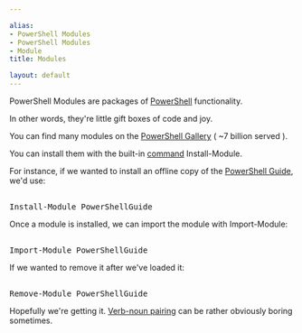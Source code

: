 ```yaml
---

alias: 
- PowerShell Modules
- PowerShell Modules
- Module
title: Modules

layout: default
---
```


PowerShell Modules are packages of [PowerShell](/PowerShell) functionality.

In other words, they're little gift boxes of code and joy.

You can find many modules on the [PowerShell Gallery](https://powershellgallery.com) ( ~7 billion served ).

You can install them with the built-in [command](/PowerShell/Commands) Install-Module.

For instance, if we wanted to install an offline copy of the [PowerShell Guide](/PowerShell/Guide), we'd use:

<pre><br/><span class='Warning'>Install-Module</span>&nbsp;<span class='Verbose'>PowerShellGuide</span><br/></pre>

Once a module is installed, we can import the module with Import-Module:

<pre><br/><span class='Warning'>Import-Module</span>&nbsp;<span class='Verbose'>PowerShellGuide</span><br/></pre>

If we wanted to remove it after we've loaded it:

<pre><br/><span class='Warning'>Remove-Module</span>&nbsp;<span class='Verbose'>PowerShellGuide</span><br/></pre>

Hopefully we're getting it.  [Verb-noun pairing](/PowerShell/Concepts/Verb-Noun) can be rather obviously boring sometimes.
